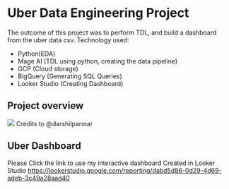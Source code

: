<h1>Uber Data Engineering Project</h1> 

The outcome of this project was to perform TDL, and build a dashboard from the uber data csv.
Technology used:
- Python(EDA)
- Mage AI (TDL using python, creating the data pipeline)
- GCP (Cloud storage)
- BigQuery (Generating SQL Queries)
- Looker Studio (Creating Dashboard)

## Project overview
<img src="https://github.com/hammaadrizwan/Uber-data-engineering-project/blob/main/architecture.jpg">
Credits to @darshilparmar

## Uber Dashboard

Please Click the link to use my interactive dashboard Created in Looker Studio
<a>https://lookerstudio.google.com/reporting/dabd5d86-0d29-4d69-adeb-3c49a28aad40</a>
